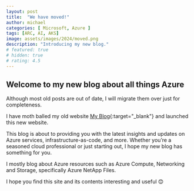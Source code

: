 ```yaml
---
layout: post
title:  "We have moved!"
author: michael
categories: [ Microsoft, Azure ]
tags: [ARC, AI, AKS]
image: assets/images/2024/moved.png
description: "Introducing my new blog."
# featured: true
# hidden: true
# rating: 4.5
---
```


## Welcome to my new blog about all things Azure

Although most old posts are out of date, I will migrate them over just for completeness. 

I have moth balled my old website [My Blog](https://blog.mashfords.com){:target="_blank"} and launched this new website.

This blog is about to providing you with the latest insights and updates on Azure services, infrastructure-as-code, and more. Whether you’re a seasoned cloud professional or just starting out, I hope my new blog has something for you.

I mostly blog about Azure resources such as Azure Compute, Networking and Storage, specifically Azure NetApp Files.

I hope you find this site and its contents interesting and useful 😊
